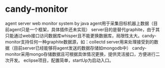 # candy-monitor
agent server web monitor system by java
agent用于采集目标机器上数据（目前agent只是一个框架，具体插件还未实现）
server目的是替代graphite，由于其只能通过web接口访问数据库whisper且不能更换数据库，局限性太大。candy-monitor支持任何一种graphite数据源，如：collectd
server用来处理接受到的数据（目前server已经能够将agent发送的数据存储如mongodb中）
candy-monitor采用mongo存储数据且可根据具体情况更换，提供灵活接口，方便进行二次开发。
eclipse项目，配置简单，startUp为启动入口。
